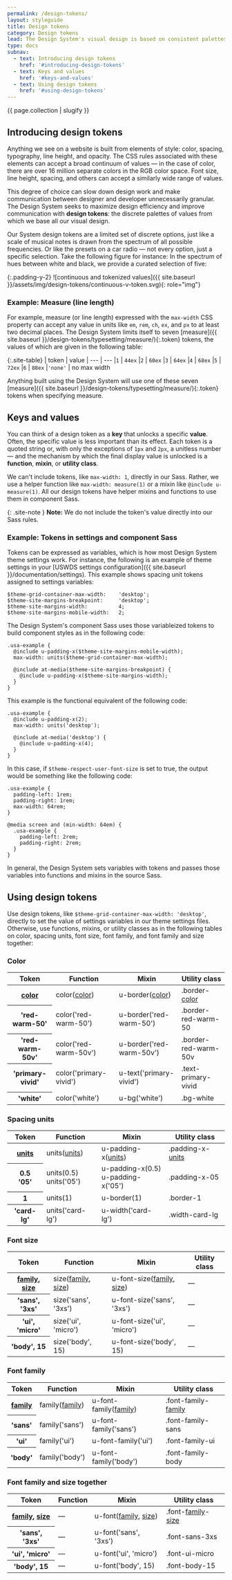 ```yaml
---
permalink: /design-tokens/
layout: styleguide
title: Design tokens
category: Design tokens
lead: The Design System's visual design is based on consistent palettes of typography, spacing units, color, and other discrete elements of style we call **design tokens**{:.font-lang-8}.
type: docs
subnav:
  - text: Introducing design tokens
    href: '#introducing-design-tokens'
  - text: Keys and values
    href: '#keys-and-values'
  - text: Using design tokens
    href: '#using-design-tokens'
---
```


{{ page.collection | slugify }}

## Introducing design tokens

Anything we see on a website is built from elements of style: color, spacing, typography, line height, and opacity. The CSS rules associated with these elements can accept a broad continuum of values — in the case of color, there are over 16 million separate colors in the RGB color space. Font size, line height, spacing, and others can accept a similarly wide range of values.

This degree of choice can slow down design work and make communication between designer and developer unnecessarily granular. The Design System seeks to maximize design efficiency and improve communication with **design tokens**: the discrete palettes of values from which we base all our visual design.

Our System design tokens are a limited set of discrete options, just like a scale of musical notes is drawn from the spectrum of all possible frequencies. Or like the presets on a car radio — not every option, just a specific selection. Take the following figure for instance: In the spectrum of hues between white and black, we provide a curated selection of five:

{:.padding-y-2}
![continuous and tokenized values]({{ site.baseurl }}/assets/img/design-tokens/continuous-v-token.svg){: role="img"}

### Example: Measure (line length)
For example, measure (or line length) expressed with the `max-width` CSS property can accept any value in units like `em`, `rem`, `ch`, `ex`, and `px` to at least two decimal places. The Design System limits itself to seven [measure]({{ site.baseurl }}/design-tokens/typesetting/measure/){:.token} tokens, the values of which are given in the following table:

{:.site-table}
| token   | value
| ---     | ---
|`1`      | `44ex`
|`2`      | `60ex`
|`3`      | `64ex`
|`4`      | `68ex`
|`5`      | `72ex`
|`6`      | `88ex`
|`'none'` | no max width

Anything built using the Design System will use one of these seven [measure]({{ site.baseurl }}/design-tokens/typesetting/measure/){:.token} tokens when specifying measure.

## Keys and values
You can think of a design token as a **key** that unlocks a specific **value**. Often, the specific value is less important than its effect. Each token is a quoted string or, with only the exceptions of `1px` and `2px`, a unitless number — and the mechanism by which the final display value is unlocked is a **function**, **mixin**, or **utility class**.

We can't include tokens, like `max-width: 1`, directly in our Sass. Rather, we use a helper function like `max-width: measure(1)` or a mixin like `@include u-measure(1)`. All our design tokens have helper mixins and functions to use them in component Sass.

{: .site-note }
**Note:** We do not include the token's value directly into our Sass rules.

### Example: Tokens in settings and component Sass

Tokens can be expressed as variables, which is how most Design System theme settings work. For instance, the following is an example of theme settings in your [USWDS settings configuration]({{ site.baseurl }}/documentation/settings). This example shows spacing unit tokens assigned to settings variables:

```
$theme-grid-container-max-width:    'desktop';
$theme-site-margins-breakpoint:     'desktop';
$theme-site-margins-width:          4;
$theme-site-margins-mobile-width:   2;
```

The Design System's component Sass uses those variableized tokens to build component styles as in the following code:

```
.usa-example {
  @include u-padding-x($theme-site-margins-mobile-width);
  max-width: units($theme-grid-container-max-width);

  @include at-media($theme-site-margins-breakpoint) {
    @include u-padding-x($theme-site-margins-width);
  }
}
```

This example is the functional equivalent of the following code:

```
.usa-example {
  @include u-padding-x(2);
  max-width: units('desktop');

  @include at-media('desktop') {
    @include u-padding-x(4);
  }
}
```

In this case, if `$theme-respect-user-font-size` is set to true, the output would be something like the following code:

```
.usa-example {
  padding-left: 1rem;
  padding-right: 1rem;
  max-width: 64rem;
}

@media screen and (min-width: 64em) {
  .usa-example {
    padding-left: 2rem;
    padding-right: 2rem;
  }
}
```

In general, the Design System sets variables with tokens and passes those variables into functions and mixins in the source Sass.

## Using design tokens

Use design tokens, like `$theme-grid-container-max-width: 'desktop'`, directly to set the value of settings variables in our theme settings files. Otherwise, use functions, mixins, or utility classes as in the following tables on color, spacing units, font size, font family, and font family and size together:

### Color
<div class="site-table-wrapper">
  <table class="usa-table--borderless site-table-responsive">
    <thead>
      <tr>
        <th scope="col" class="tablet:maxw-card-lg">Token</th>
        <th scope="col">Function</th>
        <th scope="col">Mixin</th>
        <th scope="col">Utility class</th>
      </tr>
    </thead>
    <tbody class="font-mono-2xs">
      <tr>
        <th scope="row" data-title="Token" class="tablet:text-no-wrap tablet:maxw-card-lg text-normal">
          <span>
            <a href="{{ site.baseurl }}/design-tokens/color/" class="token">color</a>
          </span>
        </th>
        <td data-title="Function">
          <span>
            color(<a href="{{ site.baseurl }}/design-tokens/color/" class="token">color</a>)
          </span>
        </td>
        <td data-title="Mixin">
          <span>
            u-border(<a href="{{ site.baseurl }}/design-tokens/color/" class="token">color</a>)
          </span>
        </td>
        <td data-title="Utility class">
          <span>
            .border-<a href="{{ site.baseurl }}/design-tokens/color/" class="token">color</a>
          </span>
        </td>
      </tr>
      <tr>
        <th scope="row" data-title="Token" class="tablet:text-no-wrap tablet:maxw-card-lg text-normal">
          <span>
            'red-warm-50'
          </span>
        </th>
        <td data-title="Function">
          <span>
            color('red-warm-50')
          </span>
        </td>
        <td data-title="Mixin">
          <span>
            u-border('red-warm-50')
          </span>
        </td>
        <td data-title="Utility class">
          <span>
            .border-red-warm-50
          </span>
        </td>
      </tr>
      <tr>
        <th scope="row" data-title="Token" class="tablet:text-no-wrap tablet:maxw-card-lg text-normal">
          <span>
            'red-warm-50v'
          </span>
        </th>
        <td data-title="Function">
          <span>
            color('red-warm-50v')
          </span>
        </td>
        <td data-title="Mixin">
          <span>
            u-border('red-warm-50v')
          </span>
        </td>
        <td data-title="Utility class">
          <span>
            .border-red-warm-50v
          </span>
        </td>
      </tr>
      <tr>
        <th scope="row" data-title="Token" class="tablet:text-no-wrap tablet:maxw-card-lg text-normal">
          <span>
            'primary-vivid'
          </span>
        </th>
        <td data-title="Function">
          <span>
            color('primary-vivid')
          </span>
        </td>
        <td data-title="Mixin">
          <span>
            u-text('primary-vivid')
          </span>
        </td>
        <td data-title="Utility class">
          <span>
            .text-primary-vivid
          </span>
        </td>
      </tr>
      <tr>
        <th scope="row" data-title="Token" class="tablet:text-no-wrap tablet:maxw-card-lg text-normal">
          <span>
            'white'
          </span>
        </th>
        <td data-title="Function">
          <span>
            color('white')
          </span>
        </td>
        <td data-title="Mixin">
          <span>
            u-bg('white')
          </span>
        </td>
        <td data-title="Utility class">
          <span>
            .bg-white
          </span>
        </td>
      </tr>
    </tbody>
  </table>
</div>

### Spacing units
<div class="site-table-wrapper">
  <table class="usa-table--borderless site-table-responsive">
    <thead>
      <tr>
        <th scope="col" class="tablet:maxw-card-lg">Token</th>
        <th scope="col">Function</th>
        <th scope="col">Mixin</th>
        <th scope="col">Utility class</th>
      </tr>
    </thead>
    <tbody class="font-mono-2xs">
      <tr>
        <th scope="row" data-title="Token" class="tablet:text-no-wrap tablet:maxw-card-lg text-normal">
          <span>
            <a href="{{ site.baseurl }}/design-tokens/spacing-units/" class="token">units</a>
          </span>
        </th>
        <td data-title="Function">
          <span>
            units(<a href="{{ site.baseurl }}/design-tokens/spacing-units/" class="token">units</a>)
          </span>
        </td>
        <td data-title="Mixin">
          <span>
            u-padding-x(<a href="{{ site.baseurl }}/design-tokens/spacing-units/" class="token">units</a>)
          </span>
        </td>
        <td data-title="Utility class">
          <span>
            .padding-x-<a href="{{ site.baseurl }}/design-tokens/spacing-units/" class="token">units</a>
          </span>
        </td>
      </tr>
      <tr>
        <th scope="row" data-title="Token" class="tablet:text-no-wrap tablet:maxw-card-lg text-normal">
          <span>
            0.5<br/>
            <span class="display-inline-block padding-top-05">'05'</span>
          </span>
        </th>
        <td data-title="Function">
          <span>
            units(0.5)<br/>
            <span class="display-inline-block padding-top-05">units('05')</span>
          </span>
        </td>
        <td data-title="Mixin">
          <span>
            u-padding-x(0.5)<br/>
            <span class="display-inline-block padding-top-05">u-padding-x('05')</span>
          </span>
        </td>
        <td data-title="Utility class">
          <span>
            .padding-x-05
          </span>
        </td>
      </tr>
      <tr>
        <th scope="row" data-title="Token" class="tablet:text-no-wrap tablet:maxw-card-lg text-normal">
          <span>
            1
          </span>
        </th>
        <td data-title="Function">
          <span>
            units(1)
          </span>
        </td>
        <td data-title="Mixin">
          <span>
            u-border(1)
          </span>
        </td>
        <td data-title="Utility class">
          <span>
            .border-1
          </span>
        </td>
      </tr>
      <tr>
        <th scope="row" data-title="Token" class="tablet:text-no-wrap tablet:maxw-card-lg text-normal">
          <span>
            'card-lg'
          </span>
        </th>
        <td data-title="Function">
          <span>
            units('card-lg')
          </span>
        </td>
        <td data-title="Mixin">
          <span>
            u-width('card-lg')
          </span>
        </td>
        <td data-title="Utility class">
          <span>
            .width-card-lg
          </span>
        </td>
      </tr>
    </tbody>
  </table>
</div>

### Font size
<div class="site-table-wrapper">
  <table class="usa-table--borderless site-table-responsive">
    <thead>
      <tr>
        <th scope="col" class="tablet:maxw-card-lg">Token</th>
        <th scope="col">Function</th>
        <th scope="col">Mixin</th>
        <th scope="col">Utility class</th>
      </tr>
    </thead>
    <tbody class="font-mono-2xs">
      <tr>
        <th scope="row" data-title="Token" class="tablet:text-no-wrap tablet:maxw-card-lg text-normal">
          <span>
            <a href="{{ site.baseurl }}/design-tokens/typesetting/font-family" class="token">family</a>,
            <a href="{{ site.baseurl }}/design-tokens/typesetting/font-size/" class="token">size</a>
          </span>
        </th>
        <td data-title="Function">
          <span>
            size(<a href="{{ site.baseurl }}/design-tokens/typesetting/font-family" class="token">family</a>, <a href="{{ site.baseurl }}/design-tokens/typesetting/font-size/" class="token">size</a>)
          </span>
        </td>
        <td data-title="Mixin">
          <span>
            u-font-size(<a href="{{ site.baseurl }}/design-tokens/typesetting/font-family" class="token">family</a>, <a href="{{ site.baseurl }}/design-tokens/typesetting/font-size/" class="token">size</a>)
          </span>
        </td>
        <td data-title="Utility class">
          <span>
            —
          </span>
        </td>
      </tr>
      <tr>
        <th scope="row" data-title="Token" class="tablet:text-no-wrap tablet:maxw-card-lg text-normal">
          <span>
            'sans', '3xs'
          </span>
        </th>
        <td data-title="Function">
          <span>
            size('sans', '3xs')
          </span>
        </td>
        <td data-title="Mixin">
          <span>
            u-font-size('sans', '3xs')
          </span>
        </td>
        <td data-title="Utility class">
          <span>
            —
          </span>
        </td>
      </tr>
      <tr>
        <th scope="row" data-title="Token" class="tablet:text-no-wrap tablet:maxw-card-lg text-normal">
          <span>
            'ui', 'micro'
          </span>
        </th>
        <td data-title="Function">
          <span>
            size('ui', 'micro')
          </span>
        </td>
        <td data-title="Mixin">
          <span>
            u-font-size('ui', 'micro')
          </span>
        </td>
        <td data-title="Utility class">
          <span>
            —
          </span>
        </td>
      </tr>
      <tr>
        <th scope="row" data-title="Token" class="tablet:text-no-wrap tablet:maxw-card-lg text-normal">
          <span>
            'body', 15
          </span>
        </th>
        <td data-title="Function">
          <span>
            size('body', 15)
          </span>
        </td>
        <td data-title="Mixin">
          <span>
            u-font-size('body', 15)
          </span>
        </td>
        <td data-title="Utility class">
          <span>
            —
          </span>
        </td>
      </tr>
    </tbody>
  </table>
</div>

### Font family
<div class="site-table-wrapper">
  <table class="usa-table--borderless site-table-responsive">
    <thead>
      <tr>
        <th scope="col" class="tablet:maxw-card-lg">Token</th>
        <th scope="col">Function</th>
        <th scope="col">Mixin</th>
        <th scope="col">Utility class</th>
      </tr>
    </thead>
    <tbody class="font-mono-2xs">
      <tr>
        <th scope="row" data-title="Token" class="tablet:text-no-wrap tablet:maxw-card-lg text-normal">
          <span>
            <a href="{{ site.baseurl }}/design-tokens/typesetting/font-family" class="token">family</a>
          </span>
        </th>
        <td data-title="Function">
          <span>
            family(<a href="{{ site.baseurl }}/design-tokens/typesetting/font-family" class="token">family</a>)
          </span>
        </td>
        <td data-title="Mixin">
          <span>
            u-font-family(<a href="{{ site.baseurl }}/design-tokens/typesetting/font-family" class="token">family</a>)
          </span>
        </td>
        <td data-title="Utility class">
          <span>
            .font-family-<a href="{{ site.baseurl }}/design-tokens/typesetting/font-family" class="token">family</a>
          </span>
        </td>
      </tr>
      <tr>
        <th scope="row" data-title="Token" class="tablet:text-no-wrap tablet:maxw-card-lg text-normal">
          <span>
            'sans'
          </span>
        </th>
        <td data-title="Function">
          <span>
            family('sans')
          </span>
        </td>
        <td data-title="Mixin">
          <span>
            u-font-family('sans')
          </span>
        </td>
        <td data-title="Utility class">
          <span>
            .font-family-sans
          </span>
        </td>
      </tr>
      <tr>
        <th scope="row" data-title="Token" class="tablet:text-no-wrap tablet:maxw-card-lg text-normal">
          <span>
            'ui'
          </span>
        </th>
        <td data-title="Function">
          <span>
            family('ui')
          </span>
        </td>
        <td data-title="Mixin">
          <span>
            u-font-family('ui')
          </span>
        </td>
        <td data-title="Utility class">
          <span>
            .font-family-ui
          </span>
        </td>
      </tr>
      <tr>
        <th scope="row" data-title="Token" class="tablet:text-no-wrap tablet:maxw-card-lg text-normal">
          <span>
            'body'
          </span>
        </th>
        <td data-title="Function">
          <span>
            family('body')
          </span>
        </td>
        <td data-title="Mixin">
          <span>
            u-font-family('body')
          </span>
        </td>
        <td data-title="Utility class">
          <span>
            .font-family-body
          </span>
        </td>
      </tr>
    </tbody>
  </table>
</div>

### Font family and size together
<div class="site-table-wrapper">
  <table class="usa-table--borderless site-table-responsive">
    <thead>
      <tr>
        <th scope="col" class="tablet:maxw-card-lg">Token</th>
        <th scope="col">Function</th>
        <th scope="col">Mixin</th>
        <th scope="col">Utility class</th>
      </tr>
    </thead>
    <tbody class="font-mono-2xs">
      <tr>
        <th scope="row" data-title="Token" class="tablet:text-no-wrap tablet:maxw-card-lg text-normal">
          <span>
            <a href="{{ site.baseurl }}/design-tokens/typesetting/font-family" class="token">family</a>,
            <a href="{{ site.baseurl }}/design-tokens/typesetting/font-size/" class="token">size</a>
          </span>
        </th>
        <td data-title="Function">
          <span>
            —
          </span>
        </td>
        <td data-title="Mixin">
          <span>
            u-font(<a href="{{ site.baseurl }}/design-tokens/typesetting/font-family" class="token">family</a>, <a href="{{ site.baseurl }}/design-tokens/typesetting/font-size/" class="token">size</a>)
          </span>
        </td>
        <td data-title="Utility class">
          <span>
            .font-<a href="{{ site.baseurl }}/design-tokens/typesetting/font-family" class="token">family</a>-<a href="{{ site.baseurl }}/design-tokens/typesetting/font-size/" class="token">size</a>
          </span>
        </td>
      </tr>
      <tr>
        <th scope="row" data-title="Token" class="tablet:text-no-wrap tablet:maxw-card-lg text-normal">
          <span>
            'sans', '3xs'
          </span>
        </th>
        <td data-title="Function">
          <span>
            —
          </span>
        </td>
        <td data-title="Mixin">
          <span>
            u-font('sans', '3xs')
          </span>
        </td>
        <td data-title="Utility class">
          <span>
            .font-sans-3xs
          </span>
        </td>
      </tr>
      <tr>
        <th scope="row" data-title="Token" class="tablet:text-no-wrap tablet:maxw-card-lg text-normal">
          <span>
            'ui', 'micro'
          </span>
        </th>
        <td data-title="Function">
          <span>
            —
          </span>
        </td>
        <td data-title="Mixin">
          <span>
            u-font('ui', 'micro')
          </span>
        </td>
        <td data-title="Utility class">
          <span>
            .font-ui-micro
          </span>
        </td>
      </tr>
      <tr>
        <th scope="row" data-title="Token" class="tablet:text-no-wrap tablet:maxw-card-lg text-normal">
          <span>
            'body', 15
          </span>
        </th>
        <td data-title="Function">
          <span>
            —
          </span>
        </td>
        <td data-title="Mixin">
          <span>
            u-font('body', 15)
          </span>
        </td>
        <td data-title="Utility class">
          <span>
            .font-body-15
          </span>
        </td>
      </tr>
    </tbody>
  </table>
</div>
